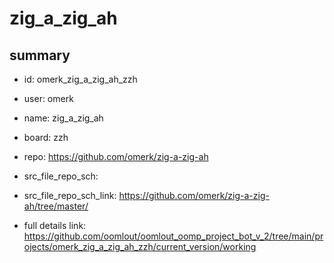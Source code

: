# zig_a_zig_ah
 
## summary 
* id: omerk_zig_a_zig_ah_zzh
* user: omerk
* name: zig_a_zig_ah
* board: zzh
* repo: https://github.com/omerk/zig-a-zig-ah



* src_file_repo_sch: 
* src_file_repo_sch_link: https://github.com/omerk/zig-a-zig-ah/tree/master/
* full details link: https://github.com/oomlout/oomlout_oomp_project_bot_v_2/tree/main/projects/omerk_zig_a_zig_ah_zzh/current_version/working  







